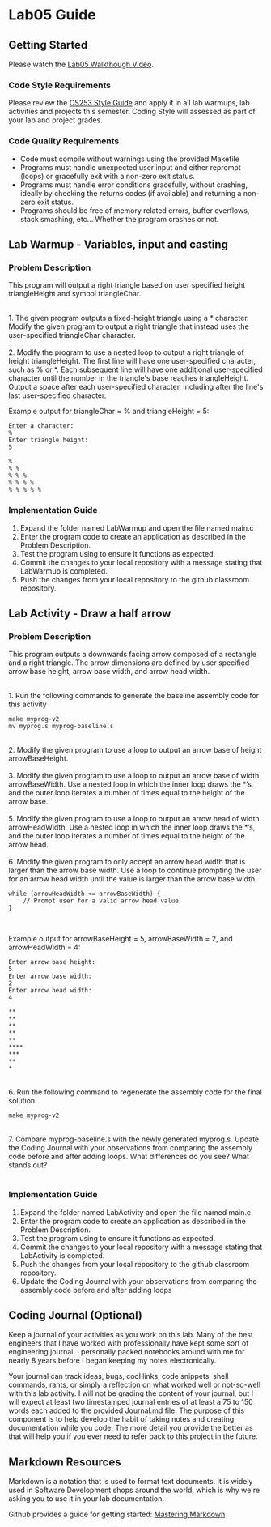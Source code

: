 # Lab05 Guide
## Getting Started

Please watch the [Lab05 Walkthough Video](https://www.youtube.com/playlist?list=PLvnIObHoMl8cqVLT8Sz5C5CKJyRGTOe0r).

### Code Style Requirements
Please review the [CS253 Style Guide](https://docs.google.com/document/d/1zKIpNfkiPpDHEvbx8XSkZbUEUlpt8rnZjkhCSvM-_3A/edit?usp=sharing) and apply it in all lab warmups, lab activities and projects this semester. Coding Style will assessed as part of your lab and project grades.

### Code Quality Requirements
- Code must compile without warnings using the provided Makefile
- Programs must handle unexpected user input and either reprompt (loops) or gracefully exit with a non-zero exit status.
- Programs must handle error conditions gracefully, without crashing, ideally by checking the returns codes (if available) and returning a non-zero exit status.
- Programs should be free of memory related errors, buffer overflows, stack smashing, etc... Whether the program crashes or not.

## Lab Warmup - Variables, input and casting
### Problem Description

This program will output a right triangle based on user specified height triangleHeight and symbol triangleChar. 

<br />
1. The given program outputs a fixed-height triangle using a * character. Modify the given program to output a right triangle that instead uses the user-specified triangleChar character.  

<br />
<br />
2. Modify the program to use a nested loop to output a right triangle of height triangleHeight. The first line will have one user-specified character, such as % or *. Each subsequent line will have one additional user-specified character until the number in the triangle's base reaches triangleHeight. Output a space after each user-specified character, including after the line's last user-specified character.  

<br />

Example output for triangleChar = % and triangleHeight = 5:
```
Enter a character:
%
Enter triangle height:
5

% 
% % 
% % % 
% % % % 
% % % % % 
```

### Implementation Guide
1. Expand the folder named LabWarmup and open the file named main.c
2. Enter the program code to create an application as described in the Problem Description.
3. Test the program using to ensure it functions as expected.
4. Commit the changes to your local repository with a message stating that LabWarmup is completed.
5. Push the changes from your local repository to the github classroom repository.  



## Lab Activity - Draw a half arrow
### Problem Description

This program outputs a downwards facing arrow composed of a rectangle and a right triangle. The arrow dimensions are defined by user specified arrow base height, arrow base width, and arrow head width.  

<br />
1. Run the following commands to generate the baseline assembly code for this activity  

```
make myprog-v2
mv myprog.s myprog-baseline.s
```
<br />
2. Modify the given program to use a loop to output an arrow base of height arrowBaseHeight.  

<br />
<br />
3. Modify the given program to use a loop to output an arrow base of width arrowBaseWidth. Use a nested loop in which the inner loop draws the *’s, and the outer loop iterates a number of times equal to the height of the arrow base.  

<br />
<br />
5. Modify the given program to use a loop to output an arrow head of width arrowHeadWidth. Use a nested loop in which the inner loop draws the *’s, and the outer loop iterates a number of times equal to the height of the arrow head. 

<br />
<br />
6. Modify the given program to only accept an arrow head width that is larger than the arrow base width. Use a loop to continue prompting the user for an arrow head width until the value is larger than the arrow base width. 

```
while (arrowHeadWidth <= arrowBaseWidth) {
    // Prompt user for a valid arrow head value
}
```

<br />

Example output for arrowBaseHeight = 5, arrowBaseWidth  = 2, and arrowHeadWidth = 4:
```
Enter arrow base height:
5
Enter arrow base width:
2
Enter arrow head width:
4

**
**
**
**
**
****
***
**
*
```
<br />
6. Run the following command to regenerate the assembly code for the final solution

```
make myprog-v2
```
<br />
7. Compare myprog-baseline.s with the newly generated myprog.s. Update the Coding Journal with your observations from comparing the assembly code before and after adding loops. What differences do you see? What stands out?
<br />
<br />

### Implementation Guide
1. Expand the folder named LabActivity and open the file named main.c
2. Enter the program code to create an application as described in the Problem Description.
3. Test the program using to ensure it functions as expected.
4. Commit the changes to your local repository with a message stating that LabActivity is completed.
5. Push the changes from your local repository to the github classroom repository.
6. Update the Coding Journal with your observations from comparing the assembly code before and after adding loops

## Coding Journal (Optional)
Keep a journal of your activities as you work on this lab. Many of the best engineers that I have worked with professionally have kept some sort of engineering journal. I personally packed notebooks around with me for nearly 8 years before I began keeping my notes electronically.   

Your journal can track ideas, bugs, cool links, code snippets, shell commands, rants, or simply a reflection on what worked well or not-so-well with this lab activity. I will not be grading the content of your journal, but I will expect at least two timestamped journal entries of at least a 75 to 150 words each added to the provided Journal.md file.  The purpose of this component is to help develop the habit of taking notes and creating documentation while you code. The more detail you provide the better as that will help you if you ever need to refer back to this project in the future.

## Markdown Resources
Markdown is a notation that is used to format text documents.  It is widely used in Software Development shops around the world, which is why we're asking you to use it in your lab documentation.  

Github provides a guide for getting started:  [Mastering Markdown](https://guides.github.com/features/mastering-markdown/)
